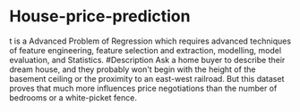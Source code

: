 # House-price-prediction
t is a Advanced Problem of Regression which requires advanced techniques of feature engineering, feature selection and extraction, modelling, model evaluation, and Statistics.
#Description
Ask a home buyer to describe their dream house, and they probably won't begin with the height of the basement ceiling or the proximity to an east-west railroad. But this  dataset proves that much more influences price negotiations than the number of bedrooms or a white-picket fence.

